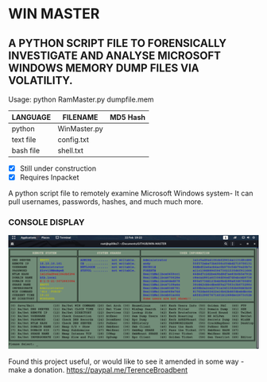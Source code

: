 # WIN MASTER
## A PYTHON SCRIPT FILE TO FORENSICALLY INVESTIGATE AND ANALYSE MICROSOFT WINDOWS MEMORY DUMP FILES VIA VOLATILITY.

Usage: python RamMaster.py dumpfile.mem

| LANGUAGE  | FILENAME         | MD5 Hash                         |
|------     |------            | -------                          |
| python    | WinMaster.py     |  |
| text file | config.txt       |  |
| bash file | shell.txt        |  |

- [x] Still under construction
- [x] Requires Inpacket

A python script file to remotely examine Microsoft Windows system- It can pull usernames, passwords, hashes, and much much more.

### CONSOLE DISPLAY
![Screenshot](picture1.png)

Found this project useful, or would like to see it amended in some way - make a donation.
https://paypal.me/TerenceBroadbent
